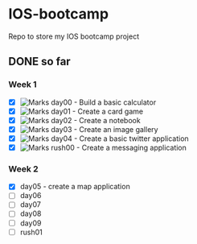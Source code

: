 # IOS-bootcamp
Repo to store my IOS bootcamp project

## DONE so far

### Week 1
- [x] ![Marks](https://img.shields.io/badge/marks-100%25-brightgreen.svg) day00 - Build a basic calculator
- [x] ![Marks](https://img.shields.io/badge/marks-100%25-brightgreen.svg) day01 - Create a card game
- [x] ![Marks](https://img.shields.io/badge/marks-100%25-brightgreen.svg) day02 - Create a notebook
- [x] ![Marks](https://img.shields.io/badge/marks-100%25-brightgreen.svg) day03 - Create an image gallery
- [x] ![Marks](https://img.shields.io/badge/marks-100%25-brightgreen.svg) day04 - Create a basic twitter application
- [x] ![Marks](https://img.shields.io/badge/marks-54%25-brightgreen.svg) rush00 - Create a messaging application
### Week 2
- [x] day05 - create a map application
- [ ] day06
- [ ] day07
- [ ] day08
- [ ] day09
- [ ] rush01
